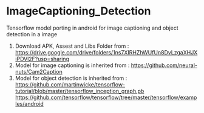# ImageCaptioning_Detection
Tensorflow model porting in android for image captioning and object detection in a image

1. Download APK, Assest and Libs Folder from : 
https://drive.google.com/drive/folders/1ns7XIRHZhWUfUn8DvLzgaXHJXiPDVl2F?usp=sharing
2. Model for image captioning is inherited from : 
https://github.com/neural-nuts/Cam2Caption
3. Model for object detection is inherited from : 
https://github.com/martinwicke/tensorflow-tutorial/blob/master/tensorflow_inception_graph.pb
https://github.com/tensorflow/tensorflow/tree/master/tensorflow/examples/android
